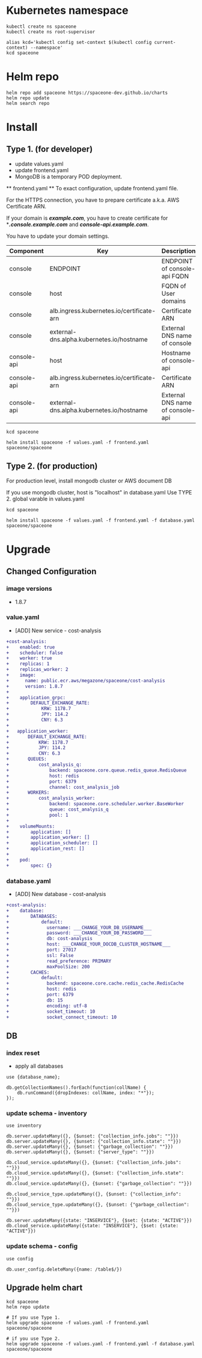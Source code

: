 # Kubernetes namespace

~~~
kubectl create ns spaceone
kubectl create ns root-supervisor

alias kcd='kubectl config set-context $(kubectl config current-context) --namespace'
kcd spaceone
~~~

# Helm repo

~~~
helm repo add spaceone https://spaceone-dev.github.io/charts
helm repo update
helm search repo
~~~

# Install

## Type 1. (for developer)
* update values.yaml
* update frontend.yaml
* MongoDB is a temporary POD deployment.

** frontend.yaml **
To exact configuration, update frontend.yaml file.

For the HTTPS connection, you have to prepare certificate a.k.a. AWS Certificate ARN.

If your domain is ***example.com***, you have to create certificate for ****.console.example.com*** and ***console-api.example.com***.


You have to update your domain settings.

| Component |	Key 				| Description |
| --- 		| --- 				| --- |
| console	| ENDPOINT 			| ENDPOINT of console-api FQDN |
| console	| host				| FQDN of User domains |
| console	| alb.ingress.kubernetes.io/certificate-arn |  Certificate ARN |
| console 	| external-dns.alpha.kubernetes.io/hostname | External DNS name of console	|
| console-api	| host				| Hostname of console-api |
| console-api	| alb.ingress.kubernetes.io/certificate-arn |  Certificate ARN |
| console-api	| external-dns.alpha.kubernetes.io/hostname | External DNS name of console-api	|

~~~
kcd spaceone

helm install spaceone -f values.yaml -f frontend.yaml spaceone/spaceone

~~~


## Type 2. (for production)

For production level, install mongodb cluster or AWS document DB

If you use mongodb cluster,
host is "localhost" in database.yaml
Use TYPE 2. global varable in values.yaml

~~~
kcd spaceone

helm install spaceone -f values.yaml -f frontend.yaml -f database.yaml spaceone/spaceone

~~~


# Upgrade
## Changed Configuration
### image versions
- 1.8.7

### value.yaml
- [ADD] New service - cost-analysis
```diff
+cost-analysis:
+    enabled: true
+    scheduler: false
+    worker: true
+    replicas: 1
+    replicas_worker: 2
+    image:
+      name: public.ecr.aws/megazone/spaceone/cost-analysis
+      version: 1.8.7
+
+    application_grpc:
+        DEFAULT_EXCHANGE_RATE:
+            KRW: 1178.7
+            JPY: 114.2
+            CNY: 6.3
+
+   application_worker:
+       DEFAULT_EXCHANGE_RATE:
+           KRW: 1178.7
+           JPY: 114.2
+           CNY: 6.3
+       QUEUES:
+           cost_analysis_q:
+               backend: spaceone.core.queue.redis_queue.RedisQueue
+               host: redis
+               port: 6379
+               channel: cost_analysis_job
+       WORKERS:
+           cost_analysis_worker:
+               backend: spaceone.core.scheduler.worker.BaseWorker
+               queue: cost_analysis_q
+               pool: 1
+
+    volumeMounts:
+        application: []
+        application_worker: []
+        application_scheduler: []
+        application_rest: []
+
+    pod:
+        spec: {}
```
### database.yaml
- [ADD] New database - cost-analysis
```diff
+cost-analysis:
+    database:
+        DATABASES:
+            default:
+              username: ___CHANGE_YOUR_DB_USERNAME___
+              password: ___CHANGE_YOUR_DB_PASSWORD___
+              db: cost-analysis
+              host: ___CHANGE_YOUR_DOCDB_CLUSTER_HOSTNAME___
+              port: 27017
+              ssl: False
+              read_preference: PRIMARY
+              maxPoolSize: 200
+        CACHES:
+            default:
+              backend: spaceone.core.cache.redis_cache.RedisCache
+              host: redis
+              port: 6379
+              db: 15
+              encoding: utf-8
+              socket_timeout: 10
+              socket_connect_timeout: 10

```
## DB
### index reset
- apply all databases
```
use {database_name};
```
```
db.getCollectionNames().forEach(function(collName) { 
    db.runCommand({dropIndexes: collName, index: "*"});
});
```

### update schema - inventory
```
use inventory
```
```
db.server.updateMany({}, {$unset: {"collection_info.jobs": ""}})
db.server.updateMany({}, {$unset: {"collection_info.state": ""}})
db.server.updateMany({}, {$unset: {"garbage_collection": ""}})
db.server.updateMany({}, {$unset: {"server_type": ""}})

db.cloud_service.updateMany({}, {$unset: {"collection_info.jobs": ""}})
db.cloud_service.updateMany({}, {$unset: {"collection_info.state": ""}})
db.cloud_service.updateMany({}, {$unset: {"garbage_collection": ""}})

db.cloud_service_type.updateMany({}, {$unset: {"collection_info": ""}})
db.cloud_service_type.updateMany({}, {$unset: {"garbage_collection": ""}})

db.server.updateMany({state: "INSERVICE"}, {$set: {state: "ACTIVE"}})
db.cloud_service.updateMany({state: "INSERVICE"}, {$set: {state: "ACTIVE"}})
```
### update schema - config
```
use config
```
```
db.user_config.deleteMany({name: /table$/})
```


## Upgrade helm chart

~~~
kcd spaceone
helm repo update

# If you use Type 1.
helm upgrade spaceone -f values.yaml -f frontend.yaml spaceone/spaceone

# if you use Type 2.
helm upgrade spaceone -f values.yaml -f frontend.yaml -f database.yaml spaceone/spaceone
~~~
